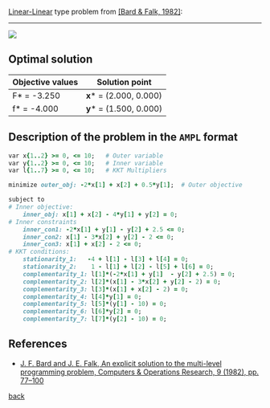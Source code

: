 [Linear-Linear](/test-problems/LP-LP-problems) type problem from [\[Bard & Falk, 1982\]][Bard & Falk, 1982]:

---

![](https://github.com/basblsolver/test-problems/wiki/images/bf_1982_02_eq.jpg)

## Optimal solution

Objective values   | Solution point                  |
------------------ | ------------------------------- |
F* = -3.250        | __x__* = (2.000, 0.000)         |
f* = -4.000        | __y__* = (1.500, 0.000)         |

## Description of the problem in the `AMPL` format

```ruby
var x{1..2} >= 0, <= 10;   # Outer variable
var y{1..2} >= 0, <= 10;   # Inner variable
var l{1..7} >= 0, <= 10;   # KKT Multipliers

minimize outer_obj: -2*x[1] + x[2] + 0.5*y[1];  # Outer objective

subject to
# Inner objective:
    inner_obj: x[1] + x[2] - 4*y[1] + y[2] = 0;
# Inner constraints
    inner_con1: -2*x[1] + y[1] - y[2] + 2.5 <= 0;
    inner_con2: x[1] - 3*x[2] + y[2] - 2 <= 0;
    inner_con3: x[1] + x[2] - 2 <= 0;
# KKT conditions:
    stationarity_1:   -4 + l[1] - l[3] + l[4] = 0;
    stationarity_2:    1 - l[1] + l[2] - l[5] + l[6] = 0;
    complementarity_1: l[1]*(-2*x[1] + y[1]  - y[2] + 2.5) = 0;
    complementarity_2: l[2]*(x[1] - 3*x[2] + y[2] - 2) = 0;
    complementarity_3: l[3]*(x[1] + x[2] - 2) = 0;
    complementarity_4: l[4]*y[1] = 0;
    complementarity_5: l[5]*(y[1] - 10) = 0;
    complementarity_6: l[6]*y[2] = 0;
    complementarity_7: l[7]*(y[2] - 10) = 0;
```

##  References

 - [J. F. Bard and J. E. Falk, An explicit solution to the multi-level programming problem, Computers & Operations Research, 9 (1982), pp. 77–100](https://doi.org/10.1016/0305-0548(82)90007-7)

 [back](/test-problems/LP-LP-problems)

[Bard & Falk, 1982]: https://doi.org/10.1016/0305-0548(82)90007-7
